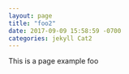 ```yaml
---
layout: page
title: "foo2"
date: 2017-09-09 15:58:59 -0700
categories: jekyll Cat2
---
```


This is a page example foo